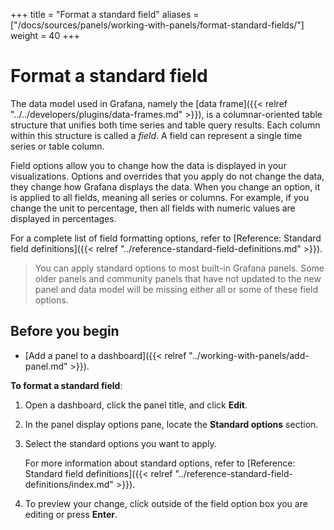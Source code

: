 +++
title = "Format a standard field"
aliases = ["/docs/sources/panels/working-with-panels/format-standard-fields/"]
weight = 40
+++

# Format a standard field

The data model used in Grafana, namely the [data frame]({{< relref "../../developers/plugins/data-frames.md" >}}), is a columnar-oriented table structure that unifies both time series and table query results. Each column within this structure is called a _field_. A field can represent a single time series or table column.

Field options allow you to change how the data is displayed in your visualizations. Options and overrides that you apply do not change the data, they change how Grafana displays the data. When you change an option, it is applied to all fields, meaning all series or columns. For example, if you change the unit to percentage, then all fields with numeric values are displayed in percentages.

For a complete list of field formatting options, refer to [Reference: Standard field definitions]({{< relref "../reference-standard-field-definitions.md" >}}).

> You can apply standard options to most built-in Grafana panels. Some older panels and community panels that have not updated to the new panel and data model will be missing either all or some of these field options.

## Before you begin

- [Add a panel to a dashboard]({{< relref "../working-with-panels/add-panel.md" >}}).

**To format a standard field**:

1. Open a dashboard, click the panel title, and click **Edit**.

1. In the panel display options pane, locate the **Standard options** section.

1. Select the standard options you want to apply.

   For more information about standard options, refer to [Reference: Standard field definitions]({{< relref "../reference-standard-field-definitions/index.md" >}}).

1. To preview your change, click outside of the field option box you are editing or press **Enter**.
